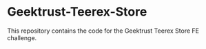# Geektrust-Teerex-Store
This repository contains the code for the Geektrust Teerex Store FE challenge.
